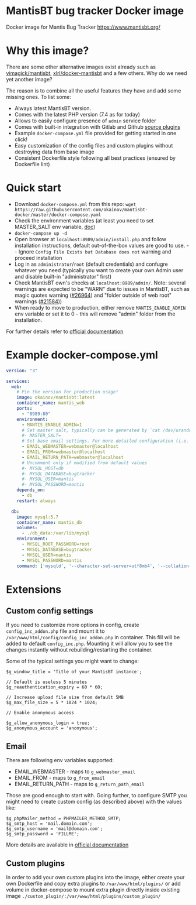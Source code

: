 # MantisBT bug tracker Docker image

Docker image for Mantis Bug Tracker https://www.mantisbt.org/

# Why this image?

There are some other alternative images exist already such as [vimagick/mantisbt](https://hub.docker.com/r/vimagick/mantisbt/), [xlrl/docker-mantisbt](https://github.com/xlrl/docker-mantisbt) and a few others. Why do we need yet another image?

The reason is to combine all the useful features they have and add some missing ones. To list some:

- Always latest MantisBT version.
- Comes with the latest PHP version (7.4 as for today)
- Allows to easily configure presence of `admin` service folder
- Comes with built-in integration with Gitlab and Github [source plugins](https://github.com/mantisbt-plugins/source-integration)
- Example `docker-compose.yml` file provided for getting started in one click!
- Easy customization of the config files and custom plugins without destroying data from base image
- Consistent Dockerfile style following all best practices (ensured by Dockerfile lint)


# Quick start

- Download `docker-compose.yml` from this repo: `wget https://raw.githubusercontent.com/okainov/mantisbt-docker/master/docker-compose.yaml`
- Check the environment variables (at least you need to set MASTER_SALT env variable, [doc](
https://www.mantisbt.org/docs/master/en-US/Admin_Guide/html-desktop/#admin.config.security))
- `docker-compose up -d`
- Open browser at `localhost:8989/admin/install.php` and follow installation instructions, default out-of-the-box values are good to use.
-- Ignore `Config File Exists but Database does not` warning and proceed installation
- Log in as `administrator`/`root` (default credentials) and confugre whatever you need (typically you want to create your own Admin user and disable built-in "administrator" first)
- Check MantisBT own's checks at `localhost:8989/admin/`. Note: several warnings are expected to be "WARN" due to issues in MantisBT, such as magic quotes warning ([#26964](https://www.mantisbt.org/bugs/view.php?id=26964)) and "folder outside of web root" warnings ([#21584](https://mantisbt.org/bugs/view.php?id=21584)))
- When ready to move to production, either remove `MANTIS_ENABLE_ADMIN` env variable or set it to 0 - this will remove "admin" folder from the installation.

For further details refer to [official documentation](https://www.mantisbt.org/docs/master/en-US/Admin_Guide/html-desktop/#admin.install.new)

# Example docker-compose.yml

```YAML
version: "3"

services:
  web:
    # Pin the version for production usage!
    image: okainov/mantisbt:latest
    container_name: mantis_web
    ports:
      - "8989:80"
    environment:
      - MANTIS_ENABLE_ADMIN=1
      # Set master salt, typically can be generated by `cat /dev/urandom | head -c 64 | base64`
      #- MASTER_SALT=
      # Set base email settings. For more detailed configuration (i.e. SMTP) you'll need to add own config file
      - EMAIL_WEBMASTER=webmaster@localhost
      - EMAIL_FROM=webmaster@localhost
      - EMAIL_RETURN_PATH=webmaster@localhost
      # Uncomment only if modified from default values
      #- MYSQL_HOST=db
      #- MYSQL_DATABASE=bugtracker
      #- MYSQL_USER=mantis
      #- MYSQL_PASSWORD=mantis
    depends_on:
      - db
    restart: always

  db:
    image: mysql:5.7
    container_name: mantis_db
    volumes:
      - ./db_data:/var/lib/mysql
    environment:
      - MYSQL_ROOT_PASSWORD=root
      - MYSQL_DATABASE=bugtracker
      - MYSQL_USER=mantis
      - MYSQL_PASSWORD=mantis
    command: ['mysqld', '--character-set-server=utf8mb4', '--collation-server=utf8mb4_unicode_ci']

```

# Extensions

## Custom config settings

If you need to customize more options in config, create `config_inc_addon.php` file and mount it to `/var/www/html/config/config_inc_addon.php` in container. This fill will be added to default `config_inc.php`. Mounting it will allow you to see the changes instantly without rebuilding/restarting the container.

Some of the typical settings you might want to change:

```
$g_window_title = 'Title of your MantisBT instance';

// Default is useless 5 minutes
$g_reauthentication_expiry = 60 * 60;

// Increase upload file size from default 5MB
$g_max_file_size = 5 * 1024 * 1024;

// Enable anonymous access

$g_allow_anonymous_login = true;
$g_anonymous_account = 'anonymous';

```

## Email

There are following env variables supported:

- EMAIL_WEBMASTER - maps to `g_webmaster_email`
- EMAIL_FROM - maps to `g_from_email`
- EMAIL_RETURN_PATH - maps to `g_return_path_email`

Those are good enough to start with. Going further, to configure SMTP you might need to create custom config (as described above) with the values like:
```
$g_phpMailer_method = PHPMAILER_METHOD_SMTP;
$g_smtp_host = 'mail.domain.com';
$g_smtp_username = 'mail@domain.com';
$g_smtp_password = 'FILLME';
```

More details are available in [official documentation](https://www.mantisbt.org/docs/master/en-US/Admin_Guide/html-desktop/#admin.config.email)

## Custom plugins

In order to add your own custom plugins into the image, either create your own Dockerfile and copy extra plugins to `/var/www/html/plugins/` or add volume in docker-compose to mount extra plugin directly inside existing image `./custom_plugin/:/var/www/html/plugins/custom_plugin/`

